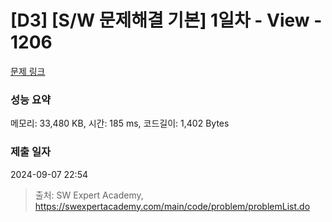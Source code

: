 # [D3] [S/W 문제해결 기본] 1일차 - View - 1206 

[문제 링크](https://swexpertacademy.com/main/code/problem/problemDetail.do?contestProbId=AV134DPqAA8CFAYh) 

### 성능 요약

메모리: 33,480 KB, 시간: 185 ms, 코드길이: 1,402 Bytes

### 제출 일자

2024-09-07 22:54



> 출처: SW Expert Academy, https://swexpertacademy.com/main/code/problem/problemList.do